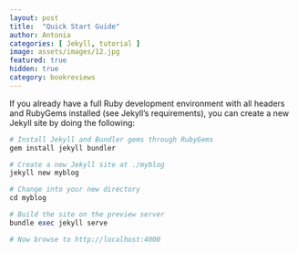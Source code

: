 ```yaml
---
layout: post
title:  "Quick Start Guide"
author: Antonia
categories: [ Jekyll, tutorial ]
image: assets/images/12.jpg
featured: true
hidden: true
category: bookreviews
---
```


If you already have a full Ruby development environment with all headers and RubyGems installed (see Jekyll’s requirements), you can create a new Jekyll site by doing the following:

```ruby
# Install Jekyll and Bundler gems through RubyGems
gem install jekyll bundler

# Create a new Jekyll site at ./myblog
jekyll new myblog

# Change into your new directory
cd myblog

# Build the site on the preview server
bundle exec jekyll serve

# Now browse to http://localhost:4000
```